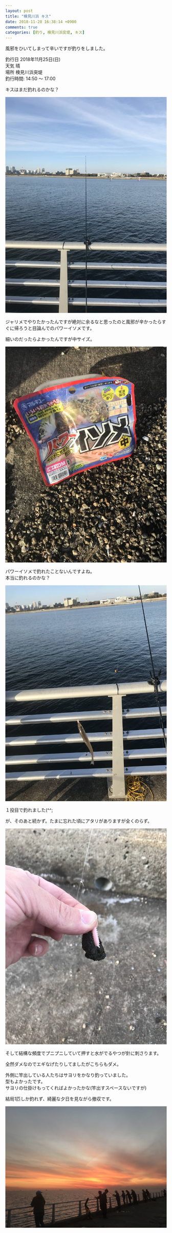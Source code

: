 ```yaml
---
layout: post
title: "検見川浜 キス"
date: 2018-11-28 16:38:14 +0900
comments: true
categories: [釣り, 検見川浜突堤, キス]
---
```


風邪をひいてしまって辛いですが釣りをしました。  

釣行日 2018年11月25日(日)  
天気 晴  
場所 検見川浜突堤  
釣行時間: 14:50 〜 17:00  

<!-- more -->  
  
<script async src="//pagead2.googlesyndication.com/pagead/js/adsbygoogle.js"></script>  
<ins class="adsbygoogle"  
     style="display:block; text-align:center;"  
     data-ad-layout="in-article"  
     data-ad-format="fluid"  
     data-ad-client="ca-pub-7039502723411845"  
     data-ad-slot="8206045005"></ins>  
<script>  
     (adsbygoogle = window.adsbygoogle || []).push({});  
</script>  

キスはまだ釣れるのかな？  

<img src="/images/blog/20181125/IMG_7494.JPG">  

ジャリメでやりたかったんですが絶対に余るなと思ったのと風邪が辛かったらすぐに帰ろうと目論んでのパワーイソメです。  
  
細いのだったらよかったんですが中サイズ。  
  
<img src="/images/blog/20181125/IMG_7495.JPG">    
  
パワーイソメで釣れたことないんですよね。  
本当に釣れるのかな？  
  
<img src="/images/blog/20181125/IMG_7496.JPG">    
  
１投目で釣れました(^^;  
  
が、そのあと続かず。たまに忘れた頃にアタリがありますが全くのらず。  
  
<img src="/images/blog/20181125/IMG_7497.JPG">    
  
そして結構な頻度でプニプニしていて押すと水がでるやつが針に刺さります。  
  
全然ダメなのでエギなげたりしてましたがこちらもダメ。  
  
外側に竿出している人たちはサヨリをかなり釣っていました。  
型もよかったです。  
サヨリの仕掛けもってくればよかったかな(竿出すスペースないですが)  
  
結局1匹しか釣れず、綺麗な夕日を見ながら撤収です。  

<img src="/images/blog/20181125/IMG_7498.JPG">  
